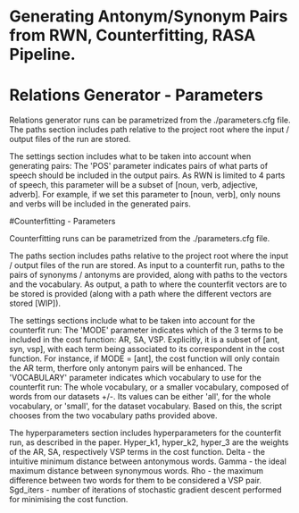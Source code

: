 # Generating Antonym/Synonym Pairs from RWN, Counterfitting, RASA Pipeline.

# Relations Generator - Parameters
Relations generator runs can be parametrized from the ./parameters.cfg file.
The paths section includes path relative to the project root where the input / output files of the run are stored.

The settings section includes what to be taken into account when generating pairs:
The 'POS' parameter indicates pairs of what parts of speech should be included in the output pairs. As RWN is limited to 4 parts of speech, this parameter will be a subset of [noun, verb, adjective, adverb]. For example, if we set this parameter to [noun, verb], only nouns and verbs will be included in the generated pairs.

#Counterfitting - Parameters

Counterfitting runs can be parametrized from the ./parameters.cfg file. 

The paths section includes paths relative to the project root where the input / output files of the run are stored. 
As input to a counterfit run, paths to the pairs of synonyms / antonyms are provided, along with paths to the vectors and the vocabulary.
As output, a path to where the counterfit vectors are to be stored is provided (along with a path where the different vectors are stored [WIP]).

The settings sections include what to be taken into account for the counterfit run:
The 'MODE' parameter indicates which of the 3 terms to be included in the cost function: AR, SA, VSP. Explicitly, it is a subset of [ant, syn, vsp], with each term being associated to its correspondent in the cost function. For instance, if MODE = [ant], the cost function will only contain the AR term, therfore only antonym pairs will be enhanced.
The 'VOCABULARY' parameter indicates which vocabulary to use for the counterfit run: The whole vocabulary, or a smaller vocabulary, composed of words from our datasets +/-. Its values can be either 'all', for the whole vocabulary,  or 'small', for the dataset vocabulary. Based on this, the script chooses from the two vocabulary paths provided above.

The hyperparameters section includes hyperparameters for the counterfit run, as described in the paper.
Hyper_k1, hyper_k2, hyper_3 are the weights of the AR, SA, respectively VSP terms in the cost function.
Delta - the intuitive minimum distance between antonymous words.
Gamma - the ideal maximum distance between synonymous words.
Rho - the maximum difference between two words for them to be considered a VSP pair.
Sgd_iters - number of iterations of stochastic gradient descent performed for minimising the cost function.